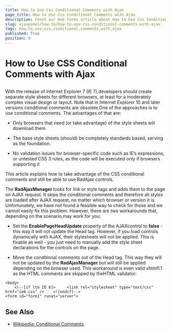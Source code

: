 ```yaml
---
title: How to Use Css Conditional Comments with Ajax
page_title: How to Use Css Conditional Comments with Ajax
description: Check our Web Forms article about How to Use Css Conditional Comments with Ajax.
slug: ajaxpanel/how-to/how-to-use-css-conditional-comments-with-ajax
tags: how,to,use,css,conditional,comments,with,ajax
published: True
position: 9
---
```


# How to Use CSS Conditional Comments with Ajax



## 

With the release of Internet Explorer 7 (IE 7),developers should create separate style sheets for different browsers, at least for a moderately complex visual design or layout. Note that in Internet Explorer 10 and later versions conditional comments are obsolete.One of the approaches is to use conditional comments. The advantages of that are:

* Only browsers that need (or take advantage) of the style sheets will download them.

* The base style sheets (should) be completely standards based, serving as the foundation.

* No validation issues for browser-specific code such as IE’s expressions, or untested CSS 3 rules, as the code will be executed only if browsers supporting it

This article explains how to take advantage of the CSS conditional comments and still be able to use RadAjax controls.

The **RadAjaxManager** looks for link or style tags and adds them to the page on AJAX request. It skips the conditional comments and therefore all styles are loaded after AJAX request, no matter which browser or version it is. Unfortunately, we have not found a feasible way to check for those and we cannot easily fix this problem. However, there are two workarounds that, depending on the scenario,may work for you:

* Set the **EnablePageHeadUpdate** property of the AJAXcontrol to **false** - this way it will not update the Head tag. However, if you load controls dynamically with AJAX, their stylesheets will not be applied. This is fixable as well - you just need to manually add the style sheet declarations for the controls on the page.

* Move the conditional comments out of the Head tag. This way they will not be updated by the **RadAjaxManager** but will still be applied depending on the browser used. This workaround is even valid xhtml1.1 as the HTML comments are skipped by theHTML validator:

````ASP.NET
<body>
	<!--[if lte IE 6]>     <link rel="stylesheet" type="text/css" href="ie6.css" />    <![endif]-->
<form id="form1" runat="server">
````



## See Also

 * [Wikipedia: Conditional Comments](https://en.wikipedia.org/wiki/Conditional_comment)
